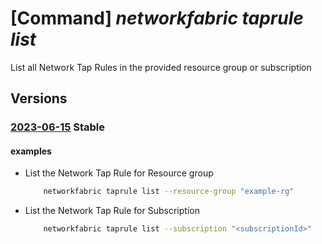 # [Command] _networkfabric taprule list_

List all Network Tap Rules in the provided resource group or subscription

## Versions

### [2023-06-15](/Resources/mgmt-plane/L3N1YnNjcmlwdGlvbnMve30vcHJvdmlkZXJzL21pY3Jvc29mdC5tYW5hZ2VkbmV0d29ya2ZhYnJpYy9uZXR3b3JrdGFwcnVsZXM=/2023-06-15.xml) **Stable**

<!-- mgmt-plane /subscriptions/{}/providers/microsoft.managednetworkfabric/networktaprules 2023-06-15 -->
<!-- mgmt-plane /subscriptions/{}/resourcegroups/{}/providers/microsoft.managednetworkfabric/networktaprules 2023-06-15 -->

#### examples

- List the Network Tap Rule for Resource group
    ```bash
        networkfabric taprule list --resource-group "example-rg"
    ```

- List the Network Tap Rule for Subscription
    ```bash
        networkfabric taprule list --subscription "<subscriptionId>"
    ```
